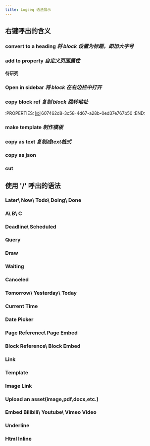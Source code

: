 ```yaml
---
title: Logseq 语法展示
---
```


## 右键呼出的含义
### convert to a heading   *将 block 设置为标题，即加大字号*
### add to property   *自定义页面属性*
#### 待研究
### Open in sidebar   *将 block 在右边栏中打开*
### copy block ref   *复制 block 跳转地址*
:PROPERTIES:
:id: 607462d8-3c58-4d67-a28b-0ed37e767b50
:END:
### make template   *制作模板*
### copy as text   *复制成text格式*
### copy as json
### cut
## 使用 '/' 呼出的语法
### Later\ Now\ Todo\ Doing\ Done
####
### A\ B\ C
### Deadline\ Scheduled
### Query
### Draw
### Waiting
### Canceled
### Tomorrow\ Yesterday\ Today
### Current Time
### Date Picker
### Page Reference\ Page Embed
### Block Reference\ Block Embed
### Link
### Template
### Image Link
### Upload an asset(image,pdf,docx,etc.)
### Embed Bilibili\ Youtube\ Vimeo Video
### Underline
### Html Inline
##
